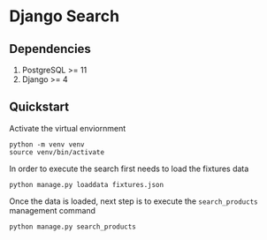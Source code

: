 # Django Search

## Dependencies

1. PostgreSQL >= 11
2. Django >= 4

## Quickstart

Activate the virtual enviornment

```
python -m venv venv
source venv/bin/activate
```

In order to execute the search first needs to load the fixtures data

```
python manage.py loaddata fixtures.json
```

Once the data is loaded, next step is to execute the `search_products` management command

```
python manage.py search_products
```
